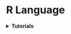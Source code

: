 # R Language

<div style='width:1000px;margin:auto'>

<details><summary><b>Tutorials</b></summary>
<p>

<details><summary><b>Vector [Array]</b></summary>
<p>

<details><summary>Vector of <b>Strings</b></summary>
<p>
~~~
# A 'vector' is one of the data types in R. Vectors must contain
# the same type of data, that is the entries must all be of the
# same type: character (most programmers call these strings),
# logical (TRUE or FALSE), or numeric.

udacious <- c("Chris Saden", "Lauren Castellano",
              "Sarah Spikes","Dean Eckles",
              "Andy Brown", "Moira Burke",
              "Kunal Chawla")
~~~

</p>
</details>

<details><summary>Vector of <b>Numbers</b></summary>
<p>
~~~
# R start indexing from 1.
# the output will contain 1 and 10 and all the numbers in between.

numbers <- c(1:10)

numbers

numbers <- c(numbers, 11:20)

numbers
~~~

</p>
</details>

</p>
</details>

<details><summary><b>Built-in Functions</b> For Vectors</summary>
<p>

<details><summary><b>Get length of characters </b></summary>
<p>
~~~
mystery = nchar(udacious)
mystery

########### output #########
[1] 11 17 12 11 10 11 12  6
~~~
</p>
</details>

<details><summary><b>Element Selection</b></summary>
<p>
~~~
udacious[mystery == 11]


########### output #########
[1] "Chris Saden" "Dean Eckles" "Moira Burke"
~~~
</p>
</details>


</p>
</details>

</p>
</details>

</div>